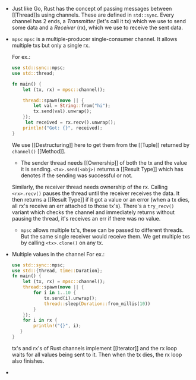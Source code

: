 - Just like Go, Rust has the concept of passing messages between [[Thread]]s using channels. These are defined in ``std::sync``. Every channel has 2 ends, a *Transmitter* (let's call it tx) which we use to send some data and a *Receiver* (rx), which we use to receive the sent data.
- ``mpsc``
  ``mpsc`` is a multiple-producer single-consumer channel. It allows multiple txs but only a single rx. 
  
  For ex.:
  ```rust
  use std::sync::mpsc;
  use std::thread;
  
  fn main() {
      let (tx, rx) = mpsc::channel();
  
      thread::spawn(move || {
          let val = String::from("hi");
          tx.send(val).unwrap();
      });
       let received = rx.recv().unwrap();
      println!("Got: {}", received);
  }
  ```
  We use [[Destructuring]] here to get them from the [[Tuple]] returned by ``channel()`` [[Method]].
  
  * The sender thread needs [[Ownership]] of both the tx and the value it is sending.
  ``<tx>.send(<obj>)`` returns a [[Result Type]] which has denotes if the sending was successful or not.
  
  Similarly, the receiver thread needs ownership of the rx. Calling ``<rx>.recv()`` pauses the thread until the receiver receives the data. It then returns a [[Result Type]] if it got a value or an error (when a tx dies, all rx's receive an err attached to those tx's). There's a ``try_recv()`` variant which checks the channel and immediately returns without pausing the thread, it's receives an err if there was no value.
  
  * ``mpsc`` allows multiple tx's, these can be passed to different threads. But the same single receiver would receive them. We get multiple txs by calling ``<tx>.clone()`` on any tx.
- Multiple values in the channel
  For ex.:
  ```rust
  use std::sync::mpsc;
  use std::{thread, time::Duration};
  fn main() {
      let (tx, rx) = mpsc::channel();
      thread::spawn(move || {
          for i in 1..10 {
              tx.send(i).unwrap();
              thread::sleep(Duration::from_millis(10))
          }
      });
      for i in rx {
          println!("{}", i);
     }
  } 
  
  ```
  tx's and rx's of Rust channels implement [[Iterator]] and the rx loop waits for all values being sent to it. Then when the tx dies, the rx loop also finishes.
-